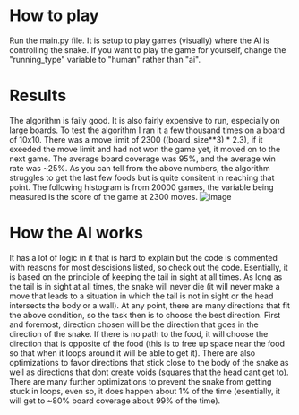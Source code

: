 # How to play
Run the main.py file. It is setup to play games (visually) where the AI is controlling the snake.
If you want to play the game for yourself, change the "running_type" variable to "human" rather than "ai".

# Results
The algorithm is faily good. It is also fairly expensive to run, especially on large boards.
To test the algorithm I ran it a few thousand times on a board of 10x10.
There was a move limit of 2300 ((board_size**3) * 2.3), if it exeeded the move limit and had not won the game yet, it moved on to the next game.
The average board coverage was 95%, and the average win rate was ~25%.
As you can tell from the above numbers, the algorithm struggles to get the last few foods but is quite consitent in reaching that point. The following histogram is from 20000 games, the variable being measured is the score of the game at 2300 moves.
![image](https://user-images.githubusercontent.com/45571333/142269480-553033ac-2f87-406b-a180-f69285913923.png)


# How the AI works
It has a lot of logic in it that is hard to explain but the code is commented with reasons for most descisions listed, so check out the code.
Esentially, it is based on the principle of keeping the tail in sight at all times.
As long as the tail is in sight at all times, the snake will never die (it will never make a move that leads to a situation in which the tail is not in sight or the head intersects the body or a wall).
At any point, there are many directions that fit the above condition, so the task then is to choose the best direction.
First and foremost, direction chosen will be the direction that goes in the direction of the snake.
If there is no path to the food, it will choose the direction that is opposite of the food (this is to free up space near the food so that when it loops around it will be able to get it).
There are also optimizations to favor directions that stick close to the body of the snake as well as directions that dont create voids (squares that the head cant get to).
There are many further optimizations to prevent the snake from getting stuck in loops, even so, it does happen about 1% of the time (esentially, it will get to ~80% board coverage about 99% of the time).
